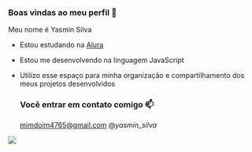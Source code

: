 ### Boas vindas ao meu perfil 💙

Meu nome é Yasmin Silva

- Estou estudando na [Alura](https://ww.alura.com.br)
- Estou me desenvolvendo na linguagem JavaScript
- Utilizo esse espaço para minha organização e compartilhamento dos meus projetos desenvolvidos
  
  ### Você entrar em contato comigo 📫

  mimdoim4765@gmail.com
  @_yasmin_silva_


![](https://media1.tenor.com/m/Q6rgr_3z9W0AAAAC/kiss.gif)
  
